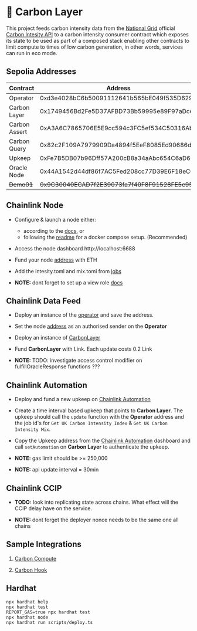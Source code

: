 # 🌱 Carbon Layer 

This project feeds carbon intensity data from the [National Grid](https://www.nationalgrid.com/uk) official [Carbon Intesity API](https://api.carbonintensity.org.uk/) to a carbon intensity consumer contract which exposes its state to be used as part of a composed stack enabling other contracts to limit compute to times of low carbon generation, in other words, services can run in eco mode.

## Sepolia Addresses
| Contract        | Address                                    |
|-----------------|------------------------------------------- |
| Operator        | 0xd3e4028bC6b50091112641b565bE049f535D6299 |
| Carbon Layer    | 0x1749456Bd2Fe5D37AFBD73Bb59995e89F97aDce4 |
| Carbon Assert   | 0xA3A6C7865706E5E9cc594c3FC5ef534C50316Ab5 |
| Carbon Query    | 0x82c2F109A7979909Da4894f5EeF8085Ed90686dd |
| Upkeep          | 0xFe7B5DB07b96Dff57A200cB8a34aAbc654C6aD66 |
| Oracle Node     | 0x44A1542d44df86f7AC5Fed208cc77D39E6F18eC0 |
| ~~Demo01~~      |~~0x9C30040ECAD7f2E39073fa7f40F8F91528FE5c95~~|


## Chainlink Node

* Configure & launch a node either:
  * according to the [docs](https://docs.chain.link/chainlink-nodes/v1/running-a-chainlink-node), or
  * following the [readme](./chainlink-node/README.md) for a docker compose setup. (Recommended) 

* Access the node dashboard http://localhost:6688    

* Fund your node [address](http://localhost:6688/keys) with ETH


* Add the intesity.toml and mix.toml from [jobs](./chainlink-node/jobs/) 


* **NOTE:** dont forget to set up a view role [docs](https://docs.chain.link/chainlink-nodes/v1/roles-and-access)

## Chainlink Data Feed

* Deploy an instance of the [operator](./contracts/Operator.sol) and save the address.

* Set the node [address](http://localhost:6688/keys) as an authorised sender on the **Operator**

* Deploy an instance of [CarbonLayer](./contracts/CarbonLayer.sol)

* Fund **CarbonLayer** with Link. Each update costs 0.2 Link 

* **NOTE:** TODO: investigate access control modifier on fulfillOracleResponse functions ???

## Chainlink Automation

* Deploy and fund a new upkeep on [Chainlink Automation](https://automation.chain.link/) 

* Create a time interval based upkeep that points to **Carbon Layer**. The upkeep should call the `update` function with the **Operator** address and the job id's for `Get UK Carbon Intensity Index` & `Get UK Carbon Intensity Mix`. 

* Copy the Upkeep address from the [Chainlink Automation](https://automation.chain.link/) dashboard and call `setAutomation` on **Carbon Layer** to authenticate the upkeep.


* **NOTE:** gas limit should be >= 250,000
* **NOTE:** api update interval = 30min 

## Chainlink CCIP

* **TODO:** look into replicating state across chains. What effect will the CCIP delay have on the service.

* **NOTE:** dont forget the deployer nonce needs to be the same one all chains

## Sample Integrations

1. [Carbon Compute](examples/carbonCompute/README.md)

2. [Carbon Hook](examples/carbonHook/README.md)

## Hardhat

```shell
npx hardhat help
npx hardhat test
REPORT_GAS=true npx hardhat test
npx hardhat node
npx hardhat run scripts/deploy.ts
```
